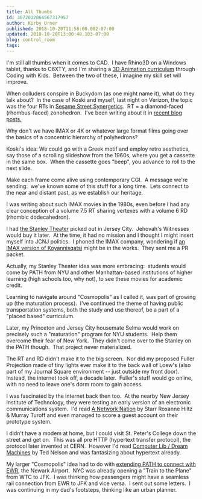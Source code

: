 ```yaml
---
title: All Thumbs
id: 3672012064567317957
author: Kirby Urner
published: 2018-10-20T11:58:00.002-07:00
updated: 2018-10-20T13:00:40.103-07:00
blog: control_room
tags: 
---
```


[](https://www.flickr.com/photos/kirbyurner/2560279010/in/photolist-4Uf6Ky)

I'm still all thumbs when it comes to CAD.  I have Rhino3D on a Windows tablet, thanks to C6XTY, and I'm sharing a [3D Animation curriculum](https://controlroom.blogspot.com/2018/10/animation-classes.html) through Coding with Kids.  Between the two of these, I imagine my skill set will improve.

When colluders conspire in Buckydom (as one might name it), what do they talk about?  In the case of Koski and myself, last night on Verizon, the topic was the four RTs in [Sesame Street Synergetics](http://worldgame.blogspot.com/2018/10/welcome-to-sesame-street.html).  RT = a diamond-faced (rhombus-faced) zonohedron.  I've been writing about it in [recent blog posts.](http://mybizmo.blogspot.com/2018/10/first-stop-on-tour.html)

[](https://www.flickr.com/photos/kirbyurner/4178618830/in/photolist-27mJSE2-9AU59Y-97TTvV-8dyvmP-8batBx-8awATh-7YZyV3-7nfvNf-7jzVRo-7jzVSm-5STUzp-5DsYfo-5zTRpB-Joybi-JoybP-6BkWWK)

Why don't we have IMAX or 4K or whatever large format films going over the basics of a concentric hierarchy of polyhedrons?

Koski's idea: We could go with a Greek motif and employ retro aesthetics, say those of a scrolling slideshow from the 1960s, where you get a cassette in the same box.  When the cassette goes "beep", you advance to roll to the next slide.

Make each frame come alive using contemporary CGI.  A message we're sending:  we've known some of this stuff for a long time.  Lets connect to the near and distant past, as we establish our heritage.

I was writing about such IMAX movies in the 1980s, even before I had any clear conception of a volume 7.5 RT sharing vertexes with a volume 6 RD (rhombic dodecahedron).

I had [the Stanley Theater](https://controlroom.blogspot.com/2009/05/flash-back.html) picked out in Jersey City.  Jehovah's Witnesses would buy it later.  At the time, it had no mission and I thought I might insert myself into JCNJ politics.  I phoned the IMAX company, wondering if [an IMAX version of Koyannisqatsi](http://flavorwire.com/319131/10-movies-wed-love-to-see-in-imax/2) might be in the works.  They sent me a PR packet.

Actually, my Stanley Theater idea was more embracing:  students would come by PATH from NYU and other Manhattan-based institutions of higher learning (high schools too, why not), to see these movies for academic credit.

Learning to navigate around "Cosmopolis" as I called it, was part of growing up (the maturation process).  I've continued the theme of having public transportation systems, both the study and use thereof, be a part of a "placed based" curriculum.

Later, my Princeton and Jersey City housemate Selma would work on precisely such a "maturation" program for NYU students.  Help them overcome their fear of New York.  They didn't come over to the Stanley on the PATH though.  That project never materialized.

The RT and RD didn't make it to the big screen.  Nor did my proposed Fuller Projection made of tiny lights ever make it to the back wall of Loew's (also part of my Journal Square environment -- just outside my front door).  Instead, the internet took off, a decade later.  Fuller's stuff would go online, with no need to leave one's dorm room to gain access.

I was fascinated by the internet back then too.  At the nearby New Jersey Institute of Technology, they were testing an early version of an electronic communications system.  I'd read [A Network Nation](https://www.amazon.com/network-nation-Human-communication-computer/dp/020103140X/ref=tmm_hrd_title_2?_encoding=UTF8&qid=1540063102&sr=8-1-fkmr0) by Starr Roxanne Hiltz & Murray Turoff and even managed to score a guest account on their prototype system.

I didn't have a modem at home, but I could visit St. Peter's College down the street and get on.  This was all pre HTTP (hypertext transfer protocol), the protocol later invented at CERN.  However I'd read [Computer Lib / Dream Machines](https://www.amazon.com/Computer-Lib-Dream-Machines-Revised/dp/0914845497?keywords=computer+lib+dream+machines&qid=1540063383&sr=8-1-fkmrnull&ref=sr_1_fkmrnull_1) by Ted Nelson and was fantasizing about hypertext already.

My larger "Cosmopolis" idea had to do with [extending PATH to connect with EWR](https://www.panynj.gov/path/path-extension.html), the Newark Airport.  NYC was already opening a "Train to the Plane" from WTC to JFK.  I was thinking how passengers might have a seamless rail connection from EWR to JFK and vice versa.  I sent out some letters.  I was continuing in my dad's footsteps, thinking like an urban planner.

[](https://www.flickr.com/photos/kirbyurner/2560252636/in/photolist-9UAhMa-65aMfw-4UeXSE-4UeXPb-4UeXUQ)